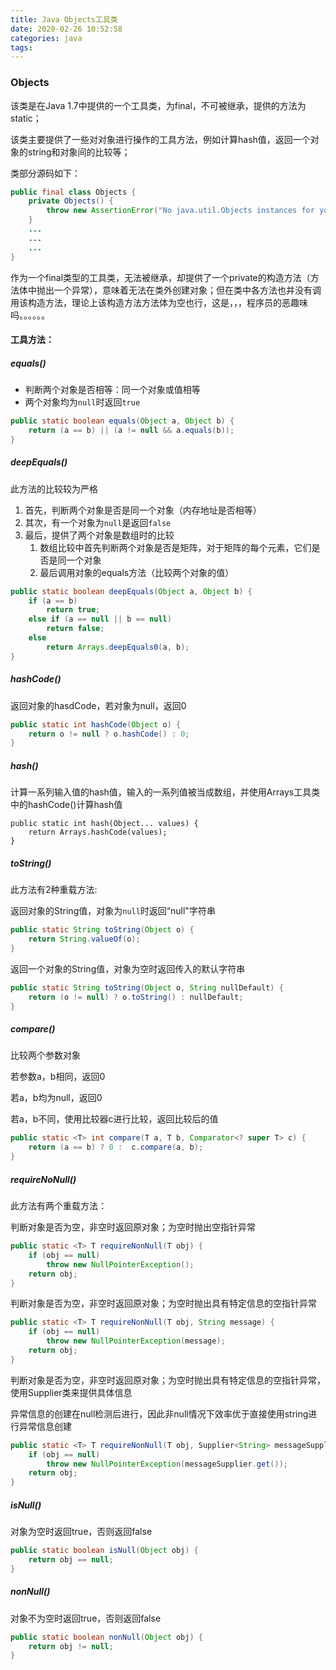 ```yaml
---
title: Java Objects工具类
date: 2020-02-26 10:52:58
categories: java
tags:
---
```


### Objects

该类是在Java 1.7中提供的一个工具类，为final，不可被继承，提供的方法为static；

该类主要提供了一些对对象进行操作的工具方法，例如计算hash值，返回一个对象的string和对象间的比较等；

类部分源码如下：

```java
public final class Objects {
    private Objects() {
        throw new AssertionError("No java.util.Objects instances for you!");
    }
    ...
    ...
    ...
}
```

作为一个final类型的工具类，无法被继承，却提供了一个private的构造方法（方法体中抛出一个异常），意味着无法在类外创建对象；但在类中各方法也并没有调用该构造方法，理论上该构造方法方法体为空也行，这是，，，程序员的恶趣味吗。。。。。。

#### 工具方法：

##### equals()

- 判断两个对象是否相等：同一个对象或值相等
- 两个对象均为`null`时返回`true`

```java
public static boolean equals(Object a, Object b) {
    return (a == b) || (a != null && a.equals(b));
}
```

##### deepEquals()

此方法的比较较为严格

1. 首先，判断两个对象是否是同一个对象（内存地址是否相等）
2. 其次，有一个对象为`null`是返回`false`
3. 最后，提供了两个对象是数组时的比较
   1. 数组比较中首先判断两个对象是否是矩阵，对于矩阵的每个元素，它们是否是同一个对象
   2. 最后调用对象的equals方法（比较两个对象的值）

```java
public static boolean deepEquals(Object a, Object b) {
    if (a == b)
        return true;
    else if (a == null || b == null)
        return false;
    else
        return Arrays.deepEquals0(a, b);
}
```

##### hashCode()

返回对象的hasdCode，若对象为null，返回0

```java
public static int hashCode(Object o) {
    return o != null ? o.hashCode() : 0;
}
```

##### hash()

计算一系列输入值的hash值，输入的一系列值被当成数组，并使用Arrays工具类中的hashCode()计算hash值

```
public static int hash(Object... values) {
    return Arrays.hashCode(values);
}
```

##### toString()

此方法有2种重载方法:

返回对象的String值，对象为`null`时返回“null"字符串

```java
public static String toString(Object o) {
    return String.valueOf(o);
}
```

返回一个对象的String值，对象为空时返回传入的默认字符串

```java
public static String toString(Object o, String nullDefault) {
    return (o != null) ? o.toString() : nullDefault;
}
```

##### compare()

比较两个参数对象

若参数a，b相同，返回0

若a，b均为null，返回0

若a，b不同，使用比较器c进行比较，返回比较后的值

```java
public static <T> int compare(T a, T b, Comparator<? super T> c) {
    return (a == b) ? 0 :  c.compare(a, b);
}
```

##### requireNoNull()

此方法有两个重载方法：

判断对象是否为空，非空时返回原对象；为空时抛出空指针异常

```java
public static <T> T requireNonNull(T obj) {
    if (obj == null)
        throw new NullPointerException();
    return obj;
}
```

判断对象是否为空，非空时返回原对象；为空时抛出具有特定信息的空指针异常

```java
public static <T> T requireNonNull(T obj, String message) {
    if (obj == null)
        throw new NullPointerException(message);
    return obj;
}
```

判断对象是否为空，非空时返回原对象；为空时抛出具有特定信息的空指针异常，使用Supplier类来提供具体信息

异常信息的创建在null检测后进行，因此非null情况下效率优于直接使用string进行异常信息创建

```java
public static <T> T requireNonNull(T obj, Supplier<String> messageSupplier) {
    if (obj == null)
        throw new NullPointerException(messageSupplier.get());
    return obj;
}
```

##### isNull()

对象为空时返回true，否则返回false

```java
public static boolean isNull(Object obj) {
    return obj == null;
}
```

##### nonNull()

对象不为空时返回true，否则返回false

```java
public static boolean nonNull(Object obj) {
    return obj != null;
}
```
